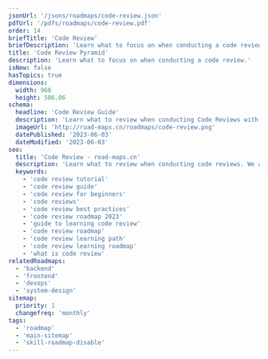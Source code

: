 ```yaml
---
jsonUrl: '/jsons/roadmaps/code-review.json'
pdfUrl: '/pdfs/roadmaps/code-review.pdf'
order: 14
briefTitle: 'Code Review'
briefDescription: 'Learn what to focus on when conducting a code review.'
title: 'Code Review Pyramid'
description: 'Learn what to focus on when conducting a code review.'
isNew: false
hasTopics: true
dimensions:
  width: 968
  height: 506.06
schema:
  headline: 'Code Review Guide'
  description: 'Learn what to review when conducting Code Reviews with this interactive guide. We also have resources and short descriptions attached to the roadmap items so you can get everything you want to learn in one place.'
  imageUrl: 'http://road-maps.cn/roadmaps/code-review.png'
  datePublished: '2023-06-03'
  dateModified: '2023-06-03'
seo:
  title: 'Code Review - road-maps.cn'
  description: 'Learn what to review when conducting code reviews. We also have questions to ask yourself under each node of the pyramid to guide you further.'
  keywords:
    - 'code review tutorial'
    - 'code review guide'
    - 'code review for beginners'
    - 'code reviews'
    - 'code review best practices'
    - 'code review roadmap 2023'
    - 'guide to learning code review'
    - 'code review roadmap'
    - 'code review learning path'
    - 'code review learning roadmap'
    - 'what is code review'
relatedRoadmaps:
  - 'backend'
  - 'frontend'
  - 'devops'
  - 'system-design'
sitemap:
  priority: 1
  changefreq: 'monthly'
tags:
  - 'roadmap'
  - 'main-sitemap'
  - 'skill-roadmap-disable'
---
```

